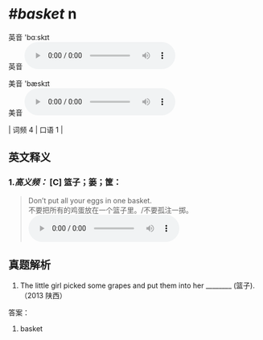 # ***\#basket*** n
英音 'bɑːskɪt  
英音
<audio src="./media/basket-B.aac" controls="controls"></audio>

美音 'bæskɪt  
美音
<audio src="./media/basket.aac" controls="controls"></audio>



| 词频 4 | 口语 1 |  

英文释义
---
### 1.*高义频：* **[C] 篮子；篓；筐：**  

 > Don’t put all your eggs in one basket.   
 > 不要把所有的鸡蛋放在一个篮子里。/不要孤注一掷。    
<audio src="./media/1-basket.aac" controls="controls"></audio>


真题解析
---
1. The little girl picked some grapes and put them into her ________ (篮子).  （2013 陕西）  

答案：
1.  basket  

